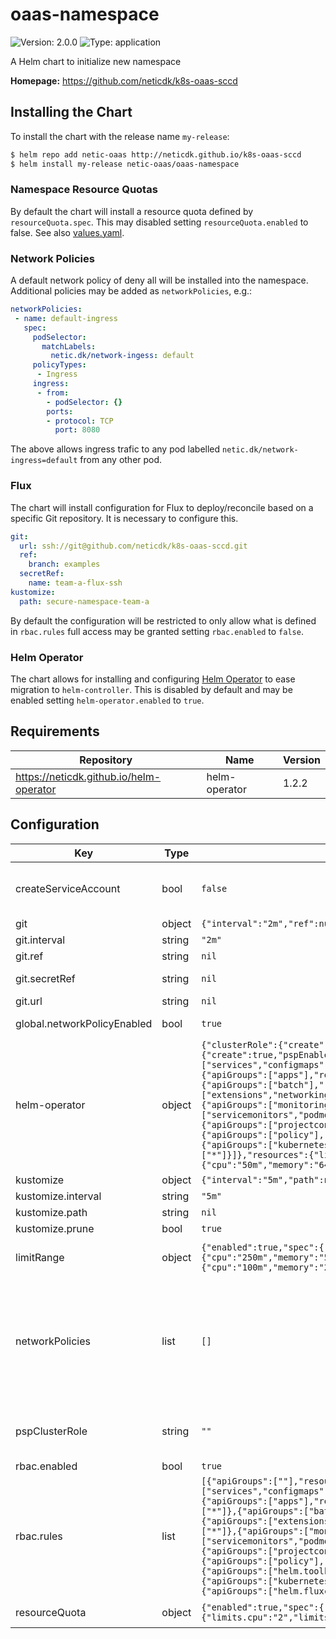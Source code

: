 # oaas-namespace

![Version: 2.0.0](https://img.shields.io/badge/Version-2.0.0-informational?style=flat-square) ![Type: application](https://img.shields.io/badge/Type-application-informational?style=flat-square)

A Helm chart to initialize new namespace

**Homepage:** <https://github.com/neticdk/k8s-oaas-sccd>

## Installing the Chart

To install the chart with the release name `my-release`:

```bash
$ helm repo add netic-oaas http://neticdk.github.io/k8s-oaas-sccd
$ helm install my-release netic-oaas/oaas-namespace
```

### Namespace Resource Quotas

By default the chart will install a resource quota defined by `resourceQuota.spec`. This may disabled setting `resourceQuota.enabled` to false. See also [values.yaml](./values.yaml).

### Network Policies

A default network policy of deny all will be installed into the namespace. Additional policies may be
added as `networkPolicies`, e.g.:

```yaml
networkPolicies:
 - name: default-ingress
   spec:
     podSelector:
       matchLabels:
         netic.dk/network-ingess: default
     policyTypes:
      - Ingress
     ingress:
      - from:
        - podSelector: {}
        ports:
        - protocol: TCP
          port: 8080
```

The above allows ingress trafic to any pod labelled `netic.dk/network-ingress=default` from any other pod.

### Flux

The chart will install configuration for Flux to deploy/reconcile based on a specific Git repository. It is necessary to configure this.

```yaml
git:
  url: ssh://git@github.com/neticdk/k8s-oaas-sccd.git
  ref:
    branch: examples
  secretRef:
    name: team-a-flux-ssh
kustomize:
  path: secure-namespace-team-a
```

By default the configuration will be restricted to only allow what is defined in `rbac.rules` full access may be granted setting `rbac.enabled` to `false`.

### Helm Operator

The chart allows for installing and configuring [Helm Operator](https://github.com/fluxcd/helm-operator/) to ease migration to `helm-controller`. This is disabled by default and
may be enabled setting `helm-operator.enabled` to `true`.

## Requirements

| Repository | Name | Version |
|------------|------|---------|
| https://neticdk.github.io/helm-operator | helm-operator | 1.2.2 |

## Configuration

| Key | Type | Default | Description |
|-----|------|---------|-------------|
| createServiceAccount | bool | `false` | createServiceAccount to access the namespace with "edit" permissions (https://kubernetes.io/docs/reference/access-authn-authz/rbac/#user-facing-roles) |
| git | object | `{"interval":"2m","ref":null,"secretRef":null,"url":null}` | configure git source repository |
| git.interval | string | `"2m"` | interval to check for updates |
| git.ref | string | `nil` | git reference (optional) |
| git.secretRef | string | `nil` | reference to secret with git credentials (optional) |
| git.url | string | `nil` | repository url |
| global.networkPolicyEnabled | bool | `true` | deploy network policy rules (including default deny rule) |
| helm-operator | object | `{"clusterRole":{"create":false},"enabled":false,"helm":{"versions":"v3"},"rbac":{"create":true,"pspEnabled":true,"rules":[{"apiGroups":[""],"resources":["services","configmaps","secrets","persistentvolumeclaims"],"verbs":["*"]},{"apiGroups":["apps"],"resources":["deployments","statefulsets"],"verbs":["*"]},{"apiGroups":["batch"],"resources":["cronjobs","jobs"],"verbs":["*"]},{"apiGroups":["extensions","networking.k8s.io"],"resources":["ingresses"],"verbs":["*"]},{"apiGroups":["monitoring.coreos.com"],"resources":["servicemonitors","podmonitors","prometheusrules","probes"],"verbs":["*"]},{"apiGroups":["projectcontour.io"],"resources":["httpproxies"],"verbs":["*"]},{"apiGroups":["policy"],"resources":["poddisruptionbudgets"],"verbs":["*"]},{"apiGroups":["kubernetes-client.io"],"resources":["externalsecrets"],"verbs":["*"]}]},"resources":{"limits":{"cpu":"100m","memory":"256Mi"},"requests":{"cpu":"50m","memory":"64Mi"}}}` | helm-operator installed by subchart (see https://neticdk.github.io/helm-operator) DEPRECATED! This is kept currently to allow a smooth transition from Helm Operator to helm-controller of flux2 |
| kustomize | object | `{"interval":"5m","path":null,"prune":true}` | configure the kustomize applied to ns |
| kustomize.interval | string | `"5m"` | reconciliation interval |
| kustomize.path | string | `nil` | sub path within git source repo (optional) |
| kustomize.prune | bool | `true` | enables garbage collection |
| limitRange | object | `{"enabled":true,"spec":{"limits":[{"default":{"cpu":"250m","memory":"512Mi"},"defaultRequest":{"cpu":"100m","memory":"256Mi"},"type":"Container"}]}}` | limitRange can be used to set up the default used if a pod does not provide resource limits and requests |
| networkPolicies | list | `[]` | networkPolicies defines extra policies for namespace E.g., the below policy allowing ingress traffic for port 8080 for any pod/services labelled "netic.dk/network-ingress=default" ``` - name: default-ingress   spec:    podSelector:      matchLabels:        netic.dk/network-ingess: default    policyTypes:    - Ingress    ingress:      - from:        - podSelector: {}        ports:        - protocol: TCP          port: 8080 ``` |
| pspClusterRole | string | `""` | pspClusterRole makes a rolebinding for the default service account with the given cluster role setting up the default pod security policy for the default service account. |
| rbac.enabled | bool | `true` | restrict access to namespace |
| rbac.rules | list | `[{"apiGroups":[""],"resources":["services","configmaps","secrets","persistentvolumeclaims"],"verbs":["*"]},{"apiGroups":["apps"],"resources":["deployments","daemonset","statefulsets"],"verbs":["*"]},{"apiGroups":["batch"],"resources":["cronjobs","jobs"],"verbs":["*"]},{"apiGroups":["extensions","networking.k8s.io"],"resources":["ingresses"],"verbs":["*"]},{"apiGroups":["monitoring.coreos.com"],"resources":["servicemonitors","podmonitors","prometheusrules","probes"],"verbs":["*"]},{"apiGroups":["projectcontour.io"],"resources":["httpproxies"],"verbs":["*"]},{"apiGroups":["policy"],"resources":["poddisruptionbudgets"],"verbs":["*"]},{"apiGroups":["helm.toolkit.fluxcd.io"],"resources":["helmreleases"],"verbs":["*"]},{"apiGroups":["kubernetes-client.io"],"resources":["externalsecrets"],"verbs":["*"]},{"apiGroups":["helm.fluxcd.io"],"resources":["helmreleases"],"verbs":["*"]}]` | default rules restricting access to namespace |
| resourceQuota | object | `{"enabled":true,"spec":{"hard":{"limits.cpu":"2","limits.memory":"2Gi","requests.cpu":"1","requests.memory":"1Gi"}}}` | resourceQuota specifies quota restrictions for namespace |

